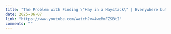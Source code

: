```yaml
---
title: "The Problem with Finding \"Hay in a Haystack\" | Everywhere but Nowhere"
date: 2025-06-07
link: "https://www.youtube.com/watch?v=4weMmFZSBtI"
comments: ""
---
```

